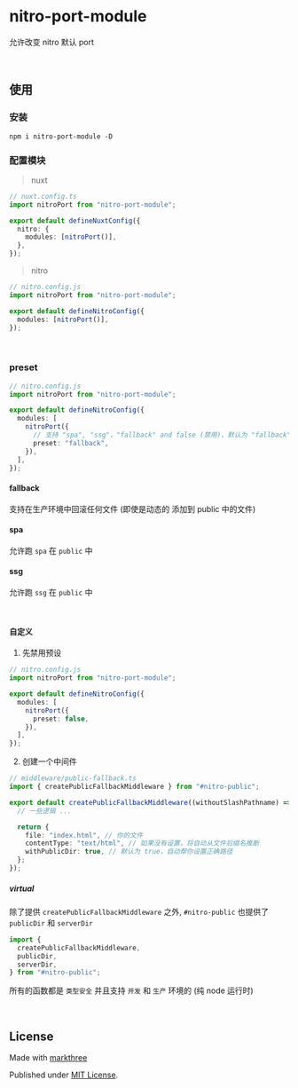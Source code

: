# nitro-port-module

允许改变 nitro 默认 port

<br />

## 使用

### 安装

```shell
npm i nitro-port-module -D
```

### 配置模块

> nuxt

```ts
// nuxt.config.ts
import nitroPort from "nitro-port-module";

export default defineNuxtConfig({
  nitro: {
    modules: [nitroPort()],
  },
});
```

> nitro

```ts
// nitro.config.js
import nitroPort from "nitro-port-module";

export default defineNitroConfig({
  modules: [nitroPort()],
});
```

<br />

### preset

```ts
// nitro.config.js
import nitroPort from "nitro-port-module";

export default defineNitroConfig({
  modules: [
    nitroPort({
      // 支持 "spa", "ssg"，"fallback" and false (禁用)，默认为 "fallback"
      preset: "fallback",
    }),
  ],
});
```

#### fallback

支持在生产环境中回滚任何文件 (即使是动态的 添加到 public 中的文件)

#### spa

允许跑 `spa` 在 `public` 中

#### ssg

允许跑 `ssg` 在 `public` 中

<br />

#### 自定义

1. 先禁用预设

```ts
// nitro.config.js
import nitroPort from "nitro-port-module";

export default defineNitroConfig({
  modules: [
    nitroPort({
      preset: false,
    }),
  ],
});
```

2. 创建一个中间件

```ts
// middleware/public-fallback.ts
import { createPublicFallbackMiddleware } from "#nitro-public";

export default createPublicFallbackMiddleware((withoutSlashPathname) => {
  // 一些逻辑 ...

  return {
    file: "index.html", // 你的文件
    contentType: "text/html", // 如果没有设置，将自动从文件后缀名推断
    withPublicDir: true, // 默认为 true，自动帮你设置正确路径
  };
});
```

##### virtual

除了提供 `createPublicFallbackMiddleware` 之外, `#nitro-public` 也提供了
`publicDir` 和 `serverDir`

```ts
import {
  createPublicFallbackMiddleware,
  publicDir,
  serverDir,
} from "#nitro-public";
```

所有的函数都是 `类型安全` 并且支持 `开发` 和 `生产` 环境的 (纯 node 运行时)

<br />

## License

Made with [markthree](https://github.com/markthree)

Published under [MIT License](./LICENSE).
